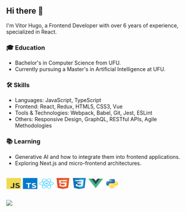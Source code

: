 ## Hi there 👋
I'm Vitor Hugo, a Frontend Developer with over 6 years of experience, specialized in React.

### 🎓 Education
- Bachelor's in Computer Science from UFU.
- Currently pursuing a Master's in Artificial Intelligence at UFU.

### 🛠️ Skills
- Languages: JavaScript, TypeScript
- Frontend: React, Redux, HTML5, CSS3, Vue
- Tools & Technologies: Webpack, Babel, Git, Jest, ESLint
- Others: Responsive Design, GraphQL, RESTful APIs, Agile Methodologies

### 📚 Learning
- Generative AI and how to integrate them into frontend applications.
- Exploring Next.js and micro-frontend architectures.

<div style="display: inline_block"><br>
  <picture>
    <img align="center" alt="JavaScript logo" height="30" width="40" src="https://raw.githubusercontent.com/devicons/devicon/master/icons/javascript/javascript-original.svg" >
  </picture>
  <picture>
    <img align="center" alt="TypeScript logo" height="30" width="40" src="https://raw.githubusercontent.com/devicons/devicon/master/icons/typescript/typescript-original.svg">
  </picture>
  <picture>
    <img align="center" alt="React logo" height="30" width="40" src="https://raw.githubusercontent.com/devicons/devicon/master/icons/react/react-original.svg">
  </picture>
  <picture>
    <img align="center" alt="HTML logo" height="30" width="40" src="https://raw.githubusercontent.com/devicons/devicon/master/icons/html5/html5-original.svg">
  </picture>
  <picture>
    <img align="center" alt="CSS logo" height="30" width="40" src="https://raw.githubusercontent.com/devicons/devicon/master/icons/css3/css3-original.svg">
  </picture>
  <picture>
    <img align="center" alt="Vue logo" height="30" width="40" src="https://raw.githubusercontent.com/devicons/devicon/master/icons/vuejs/vuejs-original.svg">
  </picture>
  <picture>
    <img align="center" alt="Python logo" height="30" width="40" src="https://raw.githubusercontent.com/devicons/devicon/master/icons/python/python-original.svg">
  </picture>
  </div>

##
 
<div>
  <a href="https://www.linkedin.com/in/vitorhugotiago" target="_blank"><img src="https://img.shields.io/badge/-LinkedIn-%230077B5?style=for-the-badge&logo=linkedin&logoColor=white" target="_blank"></a>
</div>
